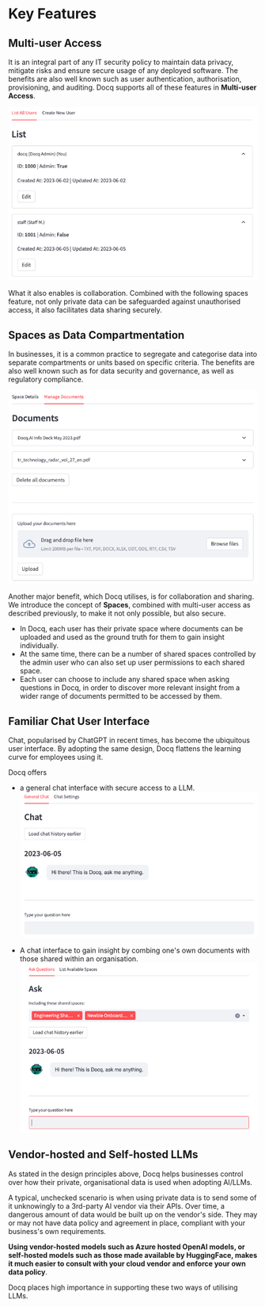 # Key Features

## Multi-user Access

It is an integral part of any IT security policy to maintain data privacy, mitigate risks and ensure secure usage of any deployed software.
The benefits are also well known such as user authentication, authorisation, provisioning, and auditing. Docq supports all of these features in **Multi-user Access**.

![Multi-user access in Docq](../assets/Docq_multi-user_access.png)

What it also enables is collaboration. Combined with the following spaces feature, not only private data can be safeguarded against unauthorised access, it also facilitates data sharing securely.

## Spaces as Data Compartmentation

In businesses, it is a common practice to segregate and categorise data into separate compartments or units based on specific criteria.
The benefits are also well known such as for data security and governance, as well as regulatory compliance.

![Spaces and documents in Docq](../assets/Docq_spaces_docs.png)

Another major benefit, which Docq utilises, is for collaboration and sharing. We introduce the concept of **Spaces**, combined with multi-user access as described previously, to make it not only possible, but also secure.

- In Docq, each user has their private space where documents can be uploaded and used as the ground truth for them to gain insight individually.
- At the same time, there can be a number of shared spaces controlled by the admin user who can also set up user permissions to each shared space.
- Each user can choose to include any shared space when asking questions in Docq, in order to discover more relevant insight from a wider range of documents permitted to be accessed by them.

## Familiar Chat User Interface

Chat, popularised by ChatGPT in recent times, has become the ubiquitous user interface. By adopting the same design, Docq flattens the learning curve for employees using it.

Docq offers

- a general chat interface with secure access to a LLM.
  ![General chat in Docq](../assets/Docq_general_chat.png)

- A chat interface to gain insight by combing one's own documents with those shared within an organisation.
  ![Ask shared in Docq](../assets/Docq_ask_shared.png)

## Vendor-hosted and Self-hosted LLMs

As stated in the design principles above, Docq helps businesses control over how their private, organisational data is used when adopting AI/LLMs.

A typical, unchecked scenario is when using private data is to send some of it unknowingly to a 3rd-party AI vendor via their APIs. Over time, a dangerous amount of data would be built up on the vendor's side. They may or may not have data policy and agreement in place, compliant with your business's own requirements.

**Using vendor-hosted models such as Azure hosted OpenAI models, or self-hosted models such as those made available by HuggingFace, makes it much easier to consult with your cloud vendor and enforce your own data policy**.

Docq places high importance in supporting these two ways of utilising LLMs.
